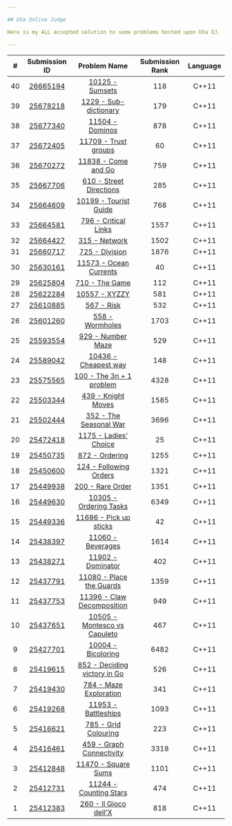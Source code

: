 ```yaml
---

## UVa Online Judge

Here is my ALL accepted solution to some problems hosted upon UVa OJ.

---
```

|  #  | Submission ID | Problem Name | Submission Rank | Language |
| :-: | :-----------: | :----------: | :-------------: | :------: |
| 40 | [26665194](./uva-oj/solutions/10125-Sumsets.cpp) | [10125 - Sumsets](https://onlinejudge.org/index.php?option=com_onlinejudge&Itemid=8&page=show_problem&problem=1066) | 118 | C++11 |
| 39 | [25678218](./uva-oj/solutions/1229-Sub-dictionary.cpp) | [1229 - Sub-dictionary](https://onlinejudge.org/index.php?option=com_onlinejudge&Itemid=8&page=show_problem&problem=3670) | 179 | C++11 |
| 38 | [25677340](./uva-oj/solutions/11504-Dominos.cpp) | [11504 - Dominos](https://onlinejudge.org/index.php?option=com_onlinejudge&Itemid=8&page=show_problem&problem=2499) | 878 | C++11 |
| 37 | [25672405](./uva-oj/solutions/11709-Trustgroups.cpp) | [11709 - Trust groups](https://onlinejudge.org/index.php?option=com_onlinejudge&Itemid=8&page=show_problem&problem=2756) | 60 | C++11 |
| 36 | [25670272](./uva-oj/solutions/11838-ComeandGo.cpp) | [11838 - Come and Go](https://onlinejudge.org/index.php?option=com_onlinejudge&Itemid=8&page=show_problem&problem=2938) | 759 | C++11 |
| 35 | [25667706](./uva-oj/solutions/610-StreetDirections.cpp) | [610 - Street Directions](https://onlinejudge.org/index.php?option=com_onlinejudge&Itemid=8&page=show_problem&problem=551) | 285 | C++11 |
| 34 | [25664609](./uva-oj/solutions/10199-TouristGuide.cpp) | [10199 - Tourist Guide](https://onlinejudge.org/index.php?option=com_onlinejudge&Itemid=8&page=show_problem&problem=1140) | 768 | C++11 |
| 33 | [25664581](./uva-oj/solutions/796-CriticalLinks.cpp) | [796 - Critical Links](https://onlinejudge.org/index.php?option=com_onlinejudge&Itemid=8&page=show_problem&problem=737) | 1557 | C++11 |
| 32 | [25664427](./uva-oj/solutions/315-Network.cpp) | [315 - Network](https://onlinejudge.org/index.php?option=com_onlinejudge&Itemid=8&page=show_problem&problem=251) | 1502 | C++11 |
| 31 | [25660717](./uva-oj/solutions/725-Division.cpp) | [725 - Division](https://onlinejudge.org/index.php?option=com_onlinejudge&Itemid=8&page=show_problem&problem=666) | 1876 | C++11 |
| 30 | [25630161](./uva-oj/solutions/11573-OceanCurrents.cpp) | [11573 - Ocean Currents](https://onlinejudge.org/index.php?option=com_onlinejudge&Itemid=8&page=show_problem&problem=2620) | 40 | C++11 |
| 29 | [25625804](./uva-oj/solutions/710-TheGame.cpp) | [710 - The Game](https://onlinejudge.org/index.php?option=com_onlinejudge&Itemid=8&page=show_problem&problem=651) | 112 | C++11 |
| 28 | [25622284](./uva-oj/solutions/10557-XYZZY.cpp) | [10557 - XYZZY](https://onlinejudge.org/index.php?option=com_onlinejudge&Itemid=8&page=show_problem&problem=1498) | 581 | C++11 |
| 27 | [25610885](./uva-oj/solutions/567-Risk.cpp) | [567 - Risk](https://onlinejudge.org/index.php?option=com_onlinejudge&Itemid=8&page=show_problem&problem=508) | 532 | C++11 |
| 26 | [25601260](./uva-oj/solutions/558-Wormholes.cpp) | [558 - Wormholes](https://onlinejudge.org/index.php?option=com_onlinejudge&Itemid=8&page=show_problem&problem=499) | 1703 | C++11 |
| 25 | [25593554](./uva-oj/solutions/929-NumberMaze.cpp) | [929 - Number Maze](https://onlinejudge.org/index.php?option=com_onlinejudge&Itemid=8&page=show_problem&problem=870) | 529 | C++11 |
| 24 | [25589042](./uva-oj/solutions/10436-Cheapestway.cpp) | [10436 - Cheapest way](https://onlinejudge.org/index.php?option=com_onlinejudge&Itemid=8&page=show_problem&problem=1377) | 148 | C++11 |
| 23 | [25575565](./uva-oj/solutions/100-The3n+1problem.cpp) | [100 - The 3n + 1 problem](https://onlinejudge.org/index.php?option=com_onlinejudge&Itemid=8&page=show_problem&problem=36) | 4328 | C++11 |
| 22 | [25503344](./uva-oj/solutions/439-KnightMoves.cpp) | [439 - Knight Moves](https://onlinejudge.org/index.php?option=com_onlinejudge&Itemid=8&page=show_problem&problem=380) | 1585 | C++11 |
| 21 | [25502444](./uva-oj/solutions/352-TheSeasonalWar.cpp) | [352 - The Seasonal War](https://onlinejudge.org/index.php?option=com_onlinejudge&Itemid=8&page=show_problem&problem=288) | 3696 | C++11 |
| 20 | [25472418](./uva-oj/solutions/1175-Ladies'Choice.cpp) | [1175 - Ladies' Choice](https://onlinejudge.org/index.php?option=com_onlinejudge&Itemid=8&page=show_problem&problem=3616) | 25 | C++11 |
| 19 | [25450735](./uva-oj/solutions/872-Ordering.cpp) | [872 - Ordering](https://onlinejudge.org/index.php?option=com_onlinejudge&Itemid=8&page=show_problem&problem=813) | 1255 | C++11 |
| 18 | [25450600](./uva-oj/solutions/124-FollowingOrders.cpp) | [124 - Following Orders](https://onlinejudge.org/index.php?option=com_onlinejudge&Itemid=8&page=show_problem&problem=60) | 1321 | C++11 |
| 17 | [25449938](./uva-oj/solutions/200-RareOrder.cpp) | [200 - Rare Order](https://onlinejudge.org/index.php?option=com_onlinejudge&Itemid=8&page=show_problem&problem=136) | 1351 | C++11 |
| 16 | [25449630](./uva-oj/solutions/10305-OrderingTasks.cpp) | [10305 - Ordering Tasks](https://onlinejudge.org/index.php?option=com_onlinejudge&Itemid=8&page=show_problem&problem=1246) | 6349 | C++11 |
| 15 | [25449336](./uva-oj/solutions/11686-Pickupsticks.cpp) | [11686 - Pick up sticks](https://onlinejudge.org/index.php?option=com_onlinejudge&Itemid=8&page=show_problem&problem=2733) | 42 | C++11 |
| 14 | [25438397](./uva-oj/solutions/11060-Beverages.cpp) | [11060 - Beverages](https://onlinejudge.org/index.php?option=com_onlinejudge&Itemid=8&page=show_problem&problem=2001) | 1614 | C++11 |
| 13 | [25438271](./uva-oj/solutions/11902-Dominator.cpp) | [11902 - Dominator](https://onlinejudge.org/index.php?option=com_onlinejudge&Itemid=8&page=show_problem&problem=3053) | 402 | C++11 |
| 12 | [25437791](./uva-oj/solutions/11080-PlacetheGuards.cpp) | [11080 - Place the Guards](https://onlinejudge.org/index.php?option=com_onlinejudge&Itemid=8&page=show_problem&problem=2021) | 1359 | C++11 |
| 11 | [25437753](./uva-oj/solutions/11396-ClawDecomposition.cpp) | [11396 - Claw Decomposition](https://onlinejudge.org/index.php?option=com_onlinejudge&Itemid=8&page=show_problem&problem=2391) | 949 | C++11 |
| 10 | [25437651](./uva-oj/solutions/10505-MontescovsCapuleto.cpp) | [10505 - Montesco vs Capuleto](https://onlinejudge.org/index.php?option=com_onlinejudge&Itemid=8&page=show_problem&problem=1446) | 467 | C++11 |
| 9 | [25427701](./uva-oj/solutions/10004-Bicoloring.cpp) | [10004 - Bicoloring](https://onlinejudge.org/index.php?option=com_onlinejudge&Itemid=8&page=show_problem&problem=945) | 6482 | C++11 |
| 8 | [25419615](./uva-oj/solutions/852-DecidingvictoryinGo.cpp) | [852 - Deciding victory in Go](https://onlinejudge.org/index.php?option=com_onlinejudge&Itemid=8&page=show_problem&problem=793) | 526 | C++11 |
| 7 | [25419430](./uva-oj/solutions/784-MazeExploration.cpp) | [784 - Maze Exploration](https://onlinejudge.org/index.php?option=com_onlinejudge&Itemid=8&page=show_problem&problem=725) | 341 | C++11 |
| 6 | [25419268](./uva-oj/solutions/11953-Battleships.cpp) | [11953 - Battleships](https://onlinejudge.org/index.php?option=com_onlinejudge&Itemid=8&page=show_problem&problem=3104) | 1093 | C++11 |
| 5 | [25416621](./uva-oj/solutions/785-GridColouring.cpp) | [785 - Grid Colouring](https://onlinejudge.org/index.php?option=com_onlinejudge&Itemid=8&page=show_problem&problem=726) | 223 | C++11 |
| 4 | [25416461](./uva-oj/solutions/459-GraphConnectivity.cpp) | [459 - Graph Connectivity](https://onlinejudge.org/index.php?option=com_onlinejudge&Itemid=8&page=show_problem&problem=400) | 3318 | C++11 |
| 3 | [25412848](./uva-oj/solutions/11470-SquareSums.cpp) | [11470 - Square Sums](https://onlinejudge.org/index.php?option=com_onlinejudge&Itemid=8&page=show_problem&problem=2465) | 1101 | C++11 |
| 2 | [25412731](./uva-oj/solutions/11244-CountingStars.cpp) | [11244 - Counting Stars](https://onlinejudge.org/index.php?option=com_onlinejudge&Itemid=8&page=show_problem&problem=2201) | 474 | C++11 |
| 1 | [25412383](./uva-oj/solutions/260-IlGiocodell'X.cpp) | [260 - Il Gioco dell'X](https://onlinejudge.org/index.php?option=com_onlinejudge&Itemid=8&page=show_problem&problem=196) | 818 | C++11 |
